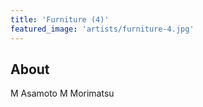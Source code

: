 ```yaml
---
title: 'Furniture (4)'
featured_image: 'artists/furniture-4.jpg'
---
```


## About

M Asamoto
M Morimatsu
